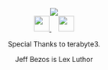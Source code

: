   <p align="center">
  <img src="https://lanyard.cnrad.dev/api/839514280251359292?bg=272d35&idleMessage=sleeping/school"></br>
  <a href="https://discord.gg/28Gjjpmjjn">
    <img src="https://simpleicons.org/icons/discord.svg" width="32px">
  </a>
  <a href="https://paragonx.tech">
    <img src="https://raw.githubusercontent.com/twbs/icons/main/icons/globe.svg" width="32px" style="margin-left: 15px">
  </a>
</p>
 <p align="center">Special Thanks to terabyte3.</p>
 <p align="center">Jeff Bezos is Lex Luthor</p>
